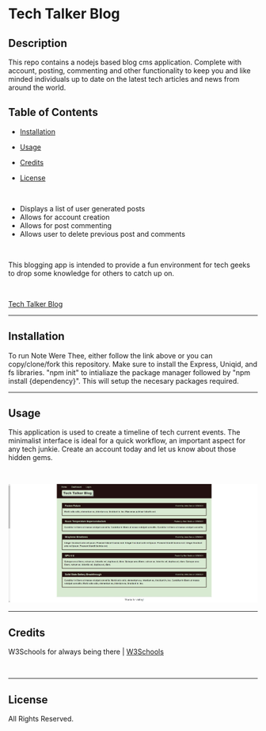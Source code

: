 # Tech Talker Blog

## Description

This repo contains a nodejs based blog cms application. Complete with account, posting, commenting and other functionality to keep you and like minded individuals up to date on the latest tech articles and news from around the world.

## Table of Contents

* [Installation](#installation)

* [Usage](#usage)

* [Credits](#credits)

* [License](#license)

</br>

* Displays a list of user generated posts
* Allows for account creation
* Allows for post commenting
* Allows user to delete previous post and comments

</br>

This blogging app is intended to provide a fun environment for tech geeks to drop some knowledge for others to catch up on.

</br>

[Tech Talker Blog](https://tech-talker-blog.herokuapp.com/)

***

## Installation

To run Note Were Thee, either follow the link above or you can copy/clone/fork this repository. Make sure to install the Express, Uniqid, and fs libraries. "npm init" to intialiaze the package manager followed by "npm install {dependency}". This will setup the necesary packages required.

***

## Usage

This application is used to create a timeline of tech current events. The minimalist interface is ideal for a quick workflow, an important aspect for any tech junkie. Create an account today and let us know about those hidden gems.

</br>

![tech talker blog screenshot](./public/assets/images/screenshot.jpg)

***

## Credits

W3Schools for always being there | 
[W3Schools](https://www.w3schools.com/)

</br>

***

## License

All Rights Reserved.
